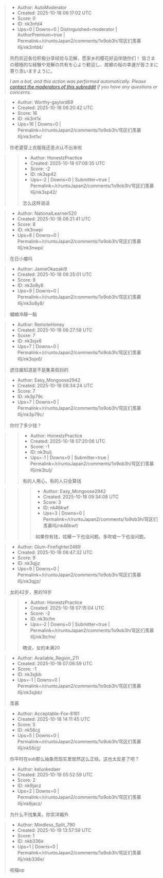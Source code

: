 > - Author: AutoModerator
> - Created: 2025-10-18 06:17:02 UTC
> - Score: 0
> - ID: nk3nfd4
> - Ups=0 | Downs=0 | Distinguished=moderator | AuthorPremium=true | Permalink=/r/runtoJapan2/comments/1o9ob3h/穹区们羡慕吗/nk3nfd4/
>
> 热烈欢迎各位积极分享经验与见解，愿家乡的樱花好运伴随你们！
> 皆さまの積極的な経験や見解の共有を心より歓迎し、故郷の桜の幸運が皆さまに寄り添いますように。
> 
> *I am a bot, and this action was performed automatically. Please [contact the moderators of this subreddit](/message/compose/?to=/r/runtoJapan2) if you have any questions or concerns.*

> - Author: Worthy-gaylord69
> - Created: 2025-10-18 06:20:42 UTC
> - Score: 16
> - ID: nk3nt1x
> - Ups=16 | Downs=0 | Permalink=/r/runtoJapan2/comments/1o9ob3h/穹区们羡慕吗/nk3nt1x/
>
> 你老婆穿上衣服我还差点认不出来啦

>> - Author: HonestzPractice
>> - Created: 2025-10-18 07:08:35 UTC
>> - Score: -2
>> - ID: nk3sp42
>> - Ups=-2 | Downs=0 | Submitter=true | Permalink=/r/runtoJapan2/comments/1o9ob3h/穹区们羡慕吗/nk3sp42/
>>
>> 怎么这样说话

> - Author: NationalLearner520
> - Created: 2025-10-18 06:21:41 UTC
> - Score: 8
> - ID: nk3nwpi
> - Ups=8 | Downs=0 | Permalink=/r/runtoJapan2/comments/1o9ob3h/穹区们羡慕吗/nk3nwpi/
>
> 在日小瘤吗

> - Author: JamieOkazaki9
> - Created: 2025-10-18 06:25:01 UTC
> - Score: 9
> - ID: nk3o8y8
> - Ups=9 | Downs=0 | Permalink=/r/runtoJapan2/comments/1o9ob3h/穹区们羡慕吗/nk3o8y8/
>
> 蟈蝻冷靜一點

> - Author: RemoteHoney
> - Created: 2025-10-18 06:27:58 UTC
> - Score: 7
> - ID: nk3ojx6
> - Ups=7 | Downs=0 | Permalink=/r/runtoJapan2/comments/1o9ob3h/穹区们羡慕吗/nk3ojx6/
>
> 遮住誰知道是不是集美假扮的

> - Author: Easy_Mongoose2942
> - Created: 2025-10-18 06:34:24 UTC
> - Score: 7
> - ID: nk3p79c
> - Ups=7 | Downs=0 | Permalink=/r/runtoJapan2/comments/1o9ob3h/穹区们羡慕吗/nk3p79c/
>
> 你付了多少钱？

>> - Author: HonestzPractice
>> - Created: 2025-10-18 07:20:06 UTC
>> - Score: -1
>> - ID: nk3tulj
>> - Ups=-1 | Downs=0 | Submitter=true | Permalink=/r/runtoJapan2/comments/1o9ob3h/穹区们羡慕吗/nk3tulj/
>>
>> 有的人用心，有的人只会算钱

>>> - Author: Easy_Mongoose2942
>>> - Created: 2025-10-18 09:34:08 UTC
>>> - Score: 3
>>> - ID: nk46kwf
>>> - Ups=3 | Downs=0 | Permalink=/r/runtoJapan2/comments/1o9ob3h/穹区们羡慕吗/nk46kwf/
>>>
>>> 如果你有钱，炫耀一下也没问题。多吹嘘一下也没问题。

> - Author: Glum-Firefighter2489
> - Created: 2025-10-18 06:47:32 UTC
> - Score: 9
> - ID: nk3qjjz
> - Ups=9 | Downs=0 | Permalink=/r/runtoJapan2/comments/1o9ob3h/穹区们羡慕吗/nk3qjjz/
>
> 女的42岁，男的19岁

>> - Author: HonestzPractice
>> - Created: 2025-10-18 07:15:04 UTC
>> - Score: -2
>> - ID: nk3tcfm
>> - Ups=-2 | Downs=0 | Submitter=true | Permalink=/r/runtoJapan2/comments/1o9ob3h/穹区们羡慕吗/nk3tcfm/
>>
>> 瞎说，女的未满20

> - Author: Available_Region_211
> - Created: 2025-10-18 07:06:59 UTC
> - Score: -1
> - ID: nk3sjbb
> - Ups=-1 | Downs=0 | Permalink=/r/runtoJapan2/comments/1o9ob3h/穹区们羡慕吗/nk3sjbb/
>
> 羡慕

> - Author: Acceptable-Fox-8161
> - Created: 2025-10-18 14:11:45 UTC
> - Score: 5
> - ID: nk56cjj
> - Ups=5 | Downs=0 | Permalink=/r/runtoJapan2/comments/1o9ob3h/穹区们羡慕吗/nk56cjj/
>
> 你平时在sub那么抽象而现实里居然这么正经。这也太反差了吧？

> - Author: keluokedaer
> - Created: 2025-10-19 05:52:59 UTC
> - Score: 2
> - ID: nk9jacz
> - Ups=2 | Downs=0 | Permalink=/r/runtoJapan2/comments/1o9ob3h/穹区们羡慕吗/nk9jacz/
>
> 为什么不找集美，你崇洋媚外

> - Author: Mindless_Split_790
> - Created: 2025-10-19 13:57:59 UTC
> - Score: 1
> - ID: nkb336e
> - Ups=1 | Downs=0 | Permalink=/r/runtoJapan2/comments/1o9ob3h/穹区们羡慕吗/nkb336e/
>
> 祝福op

